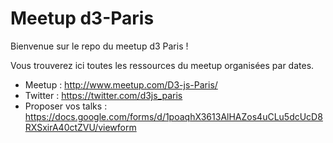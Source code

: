 Meetup d3-Paris
===============

Bienvenue sur le repo du meetup d3 Paris !

Vous trouverez ici toutes les ressources du meetup organisées par dates.

 - Meetup : http://www.meetup.com/D3-js-Paris/
 - Twitter : https://twitter.com/d3js_paris
 - Proposer vos talks : https://docs.google.com/forms/d/1poaqhX3613AlHAZos4uCLu5dcUcD8RXSxirA40ctZVU/viewform
